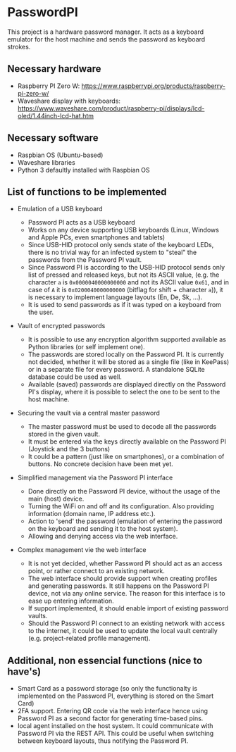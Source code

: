 # PasswordPI

This project is a hardware password manager. It acts as a keyboard emulator for the host machine and sends the password as keyboard strokes.

## Necessary hardware

 - Raspberry PI Zero W: https://www.raspberrypi.org/products/raspberry-pi-zero-w/
 - Waveshare display with keyboards: https://www.waveshare.com/product/raspberry-pi/displays/lcd-oled/1.44inch-lcd-hat.htm

## Necessary software
  - Raspbian OS (Ubuntu-based)
  - Waveshare libraries
  - Python 3 defaultly installed with Raspbian OS
 
## List of functions to be implemented
  - Emulation of a USB keyboard
     - Password PI acts as a USB keyboard
     - Works on any device supporting USB keyboards (Linux, Windows and Apple PCs, even smartphones and tablets)
     - Since USB-HID protocol only sends state of the keyboard LEDs, there is no trivial way for an infected system to "steal" the passwords from the Password PI vault.
     - Since Password PI is according to the USB-HID protocol sends only list of pressed and released keys, but not its ASCII value, (e.g. the character `a` is `0x0000040000000000` and not its ASCII value `0x61`, and in case of `A` it is `0x0200040000000000` (bitflag for shift + character `a`)), it is necessary to implement language layouts (En, De, Sk, ...).
     - It is used to send passwords as if it was typed on a keyboard from the user.
 
  - Vault of encrypted passwords
     - It is possible to use any encryption algorithm supported available as Python libraries (or self implement one).
     - The passwords are stored locally on the Password PI. It is currently not decided, whether it will be stored as a single file (like in KeePass) or in a separate file for every password. A standalone SQLite database could be used as well.
     - Available (saved) passwords are displayed directly on the Password PI's display, where it is possible to select the one to be sent to the host machine.
 
  - Securing the vault via a central master password
     - The master password must be used to decode all the passwords stored in the given vault.
     - It must be entered via the keys directly available on the Password PI (Joystick and the 3 buttons)
     - It could be a pattern (just like on smartphones), or a combination of buttons. No concrete decision have been met yet.
 
  - Simplified management via the Password PI interface
     - Done directly on the Password PI device, without the usage of the main (host) device.
     - Turning the WiFi on and off and its configuration. Also providing information (domain name, IP address etc.).
     - Action to 'send' the password (emulation of entering the password on the keyboard and sending it to the host system).
     - Allowing and denying access via the web interface.
 
  - Complex management vie the web interface
     - It is not yet decided, whether Password PI should act as an access point, or rather connect to an existing network.
     - The web interface should provide support when creating profiles and generating passwords. It still happens on the Password PI device, not via any online service. The reason for this interface is to ease up entering information.
     - If support implemented, it should enable import of existing password vaults.
     - Should the Password PI connect to an existing network with access to the internet, it could be used to update the local vault centrally (e.g. project-related profile management).
 
## Additional, non essencial functions (nice to have's)
  - Smart Card as a password storage (so only the functionalty is implemented on the Password PI, everything is stored on the Smart Card)
  - 2FA support. Entering QR code via the web interface hence using Password PI as a second factor for generating time-based pins.
  - local agent installed on the host system. It could communicate with Password PI via the REST API. This could be useful when switching between keyboard layouts, thus notifying the Password PI.
